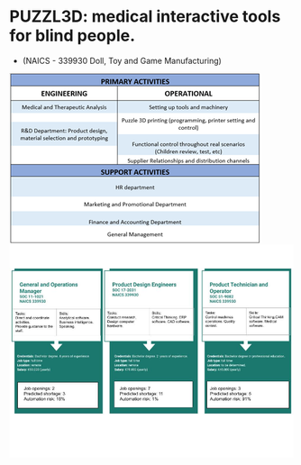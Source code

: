 # PUZZL3D: medical interactive tools for blind people.

* (NAICS - 339930 Doll, Toy and Game Manufacturing)

![Image](Imagen3.png)
![Image](1.jpg)
